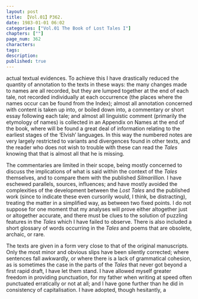```yaml
---
layout: post
title: 【Vol.01】P362.
date: 1983-01-01 06:02
categories: ["Vol.01 The Book of Lost Tales I"]
chapters: [""]
page_num: 362
characters: 
tags: 
description: 
published: true
---
```


<p style="text-indent: 0;">
actual textual evidences. To achieve this I have drastically reduced the quantity of annotation to the texts in these ways: the many changes made to names are all recorded, but they are lumped together at the end of each tale, not recorded individually at each occurrence (the places where the names occur can be found from the Index); almost all annotation concerned with content is taken up into, or boiled down into, a commentary or short essay following each tale; and almost all linguistic comment (primarily the etymology of names) is collected in an Appendix on Names at the end of the book, where will be found a great deal of information relating to the earliest stages of the ‘Elvish’ languages. In this way the numbered notes are very largely restricted to variants and divergences found in other texts, and the reader who does not wish to trouble with these can read the <I>Tales</I> knowing that that is almost all that he is missing.
</p>

The commentaries are limited in their scope, being mostly concerned to discuss the implications of what is said within the context of the <I>Tales</I> themselves, and to compare them with the published <I>Silmarillion.</I> I have eschewed parallels, sources, influences; and have mostly avoided the complexities of the development between the <I>Lost Tales</I> and the published work (since to indicate these even cursorily would, I think, be distracting), treating the matter in a simplified way, as between two fixed points. I do not suppose for one moment that my analyses will prove either altogether just or altogether accurate, and there must be clues to the solution of puzzling features in the <I>Tales</I> which I have failed to observe. There is also included a short glossary of words occurring in the <I>Tales</I> and poems that are obsolete, archaic, or rare.

The texts are given in a form very close to that of the original manuscripts. Only the most minor and obvious slips have been silently corrected; where sentences fall awkwardly, or where there is a lack of grammatical cohesion, as is sometimes the case in the parts of the <I>Tales</I> that never got beyond a first rapid draft, I have let them stand. I have allowed myself greater freedom in providing punctuation, for my father when writing at speed often punctuated erratically or not at all; and I have gone further than he did in consistency of capitalisation. I have adopted, though hesitantly, a

